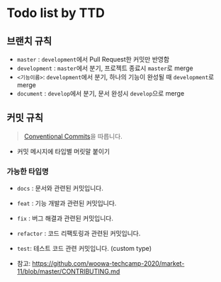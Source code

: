 # Todo list by TTD

## 브랜치 규칙

- `master` : `development`에서 Pull Request한 커밋만 반영함
- `development` : `master`에서 분기, 프로젝트 종료시 `master`로 merge
- `<기능이름>`: `development`에서 분기, 하나의 기능이 완성될 때 `development`로 merge
- `document` : `develop`에서 분기, 문서 완성시 `develop`으로 merge

## 커밋 규칙

> [Conventional Commits](https://www.conventionalcommits.org/en/v1.0.0/)을 따릅니다.

- 커밋 메시지에 타입별 머릿말 붙이기

### 가능한 타입명

- `docs` : 문서와 관련된 커밋입니다.
- `feat` : 기능 개발과 관련된 커밋입니다.
- `fix` : 버그 해결과 관련된 커밋입니다.
- `refactor` : 코드 리팩토링과 관련된 커밋입니다.

- `test`: 테스트 코드 관련 커밋입니다. (custom type)

- 참고: https://github.com/woowa-techcamp-2020/market-11/blob/master/CONTRIBUTING.md
